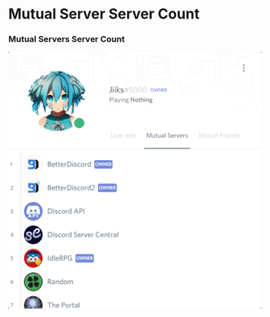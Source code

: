 # Mutual Server Server Count

### Mutual Servers Server Count

![alt text](https://raw.githubusercontent.com/mrmaple240/theme-preview-images/master/Discord_2017-04-27_21-49-10.png "Mutual Servers Server count preview")


